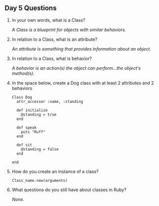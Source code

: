 ## Day 5 Questions

1. In your own words, what is a Class?

   *A Class is a blueprint for objects with similar behaviors.*

1. In relation to a Class, what is an attribute?

   *An attribute is something that provides information about an object.*

1. In relation to a Class, what is behavior?

   *A behavior is an action(s) the object can perform...the object's method(s).*

1. In the space below, create a Dog class with at least 2 attributes and 2 behaviors

       Class Dog
         attr_accessor :name, :standing

         def initialize
           @standing = true
         end

         def speak
           puts "Ruff"
         end

         def sit
           @standing = false
         end

       end           
         
1. How do you create an instance of a class?

       Class_name.new(arguments)

1. What questions do you still have about classes in Ruby?

   *None.*
